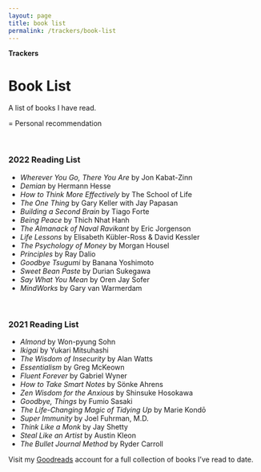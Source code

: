 ```yaml
---
layout: page
title: book list
permalink: /trackers/book-list
---
```


<b>Trackers</b>

<h1>Book List</h1>

A list of books I have read. <br/>

<i class="fa-regular fa-heart"></i> = Personal recommendation

<br />

### 2022 Reading List

-   _Wherever You Go, There You Are_ by Jon Kabat-Zinn
-   _Demian_ by Hermann Hesse
-   _How to Think More Effectively_ by The School of Life
- *The One Thing* by Gary Keller with Jay Papasan
- *Building a Second Brain* by Tiago Forte
- *Being Peace* by Thich Nhat Hanh
- *The Almanack of Naval Ravikant* by Eric Jorgenson
- *Life Lessons* by Elisabeth Kübler-Ross & David Kessler
- *The Psychology of Money* by Morgan Housel <i class="fa-regular fa-heart"></i>
- *Principles* by Ray Dalio
- *Goodbye Tsugumi* by Banana Yoshimoto
- *Sweet Bean Paste* by Durian Sukegawa
- *Say What You Mean* by Oren Jay Sofer <i class="fa-regular fa-heart"></i>
- *MindWorks* by Gary van Warmerdam <i class="fa-regular fa-heart"></i>

<br />

### 2021 Reading List

-   _Almond_ by Won-pyung Sohn <i class="fa-regular fa-heart"></i>
-   _Ikigai_ by Yukari Mitsuhashi
-   _The Wisdom of Insecurity_ by Alan Watts
-   _Essentialism_ by Greg McKeown
-   _Fluent Forever_ by Gabriel Wyner
-   _How to Take Smart Notes_ by Sönke Ahrens
-   _Zen Wisdom for the Anxious_ by Shinsuke Hosokawa <i class="fa-regular fa-heart"></i>
-   _Goodbye, Things_ by Fumio Sasaki 
-   _The Life-Changing Magic of Tidying Up_ by Marie Kondō 
-   _Super Immunity_ by Joel Fuhrman, M.D. 
-   _Think Like a Monk_ by Jay Shetty 
-   _Steal Like an Artist_ by Austin Kleon <i class="fa-regular fa-heart"></i>
-   _The Bullet Journal Method_ by Ryder Carroll

Visit my <a href="https://www.goodreads.com/user/show/24607110-may">Goodreads</a> <i class="fa-solid fa-square-arrow-up-right"></i> account for a full collection of books I’ve read to date.


<style>
  .wrapper {
    max-width: 58em;
  }
</style>